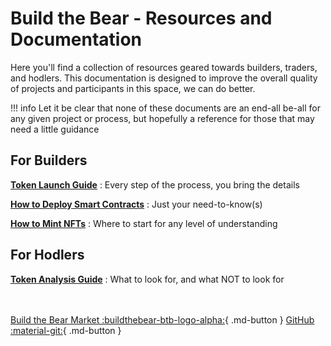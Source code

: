 # **Build the Bear - Resources and Documentation**
Here you'll find a collection of resources geared towards builders, traders, and hodlers.
This documentation is designed to improve the overall quality of projects and participants in this space, we can do better.

!!! info
    Let it be clear that none of these documents are an end-all be-all for any given project or process, but hopefully a reference for those that may need a little guidance

## For Builders
**[Token Launch Guide](/docs/launch)** : Every step of the process, you bring the details

**[How to Deploy Smart Contracts](/docs/deploying)** : Just your need-to-know(s)

**[How to Mint NFTs](/docs/minting)** : Where to start for any level of understanding

## For Hodlers
**[Token Analysis Guide](/docs/analysis)** : What to look for, and what NOT to look for

<br></br>
[Build the Bear Market :buildthebear-btb-logo-alpha:](https://www.buildthebear.market){ .md-button }
[GitHub :material-git:](https://github.com/Build-the-Bear){ .md-button }
